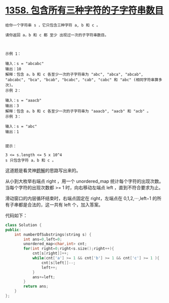 # [1358. 包含所有三种字符的子字符串数目](https://leetcode.cn/problems/number-of-substrings-containing-all-three-characters/description/)

```
给你一个字符串 s ，它只包含三种字符 a, b 和 c 。

请你返回 a，b 和 c 都 至少 出现过一次的子字符串数目。

 

示例 1：

输入：s = "abcabc"
输出：10
解释：包含 a，b 和 c 各至少一次的子字符串为 "abc", "abca", "abcab", "abcabc", "bca", "bcab", "bcabc", "cab", "cabc" 和 "abc" (相同字符串算多次)。
示例 2：

输入：s = "aaacb"
输出：3
解释：包含 a，b 和 c 各至少一次的子字符串为 "aaacb", "aacb" 和 "acb" 。
示例 3：

输入：s = "abc"
输出：1
 

提示：

3 <= s.length <= 5 x 10^4
s 只包含字符 a，b 和 c 。
```

这道题是看灵神[题解](https://leetcode.cn/problems/number-of-substrings-containing-all-three-characters/solutions/2990226/mo-ban-yue-chang-yue-he-fa-xing-hua-dong-2g7a)的思路写出来的。

从小到大枚举右端点 right ，用一个 unordered_map 统计每个字符的出现次数。当每个字符的出现次数都 >= 1 时，向右移动左端点 left ，直到不符合要求为止。

滑动窗口的内层循环结束时，右端点固定在 right，左端点在 0,1,2,⋯,left−1 的所有子串都是合法的，这一共有 left 个，加入答案。

代码如下：

```cpp
class Solution {
public:
    int numberOfSubstrings(string s) {
        int ans=0,left=0;
        unordered_map<char,int> cnt;
        for(int right=0;right<s.size();right++){
            cnt[s[right]]++;
            while(cnt['a'] >= 1 && cnt['b'] >= 1 && cnt['c'] >= 1 ){
                cnt[s[left]]--;
                left++;
            }
            ans+=left;
        }
        return ans;
    }
};
```
